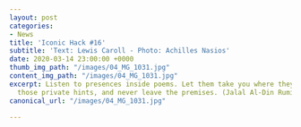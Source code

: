 ```yaml
---
layout: post
categories:
- News
title: 'Iconic Hack #16'
subtitle: 'Text: Lewis Caroll - Photo: Achilles Nasios'
date: 2020-03-14 23:00:00 +0000
thumb_img_path: "/images/04_MG_1031.jpg"
content_img_path: "/images/04_MG_1031.jpg"
excerpt: Listen to presences inside poems. Let them take you where they will. Follow
  those private hints, and never leave the premises. (Jalal Al-Din Rumi)
canonical_url: "/images/04_MG_1031.jpg"

---
```

